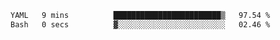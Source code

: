<!--START_SECTION:waka-->

```txt
YAML   9 mins          ████████████████████████▒   97.54 %
Bash   0 secs          ▓░░░░░░░░░░░░░░░░░░░░░░░░   02.46 %
```

<!--END_SECTION:waka-->
